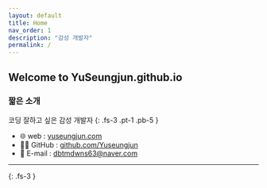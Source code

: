 ```yaml
---
layout: default
title: Home
nav_order: 1
description: "감성 개발자"
permalink: /
---
```


## Welcome to YuSeungjun.github.io

### 짧은 소개
코딩 잘하고 싶은 감성 개발자
{: .fs-3 .pt-1 .pb-5 }

- 🌐 web : [yuseungjun.com](http://yuseungjun.com)
- 👩‍💻 GitHub : [github.com/Yuseungjun](https://github.com/yuseungjun)
- 💌 E-mail : [dbtmdwns63@naver.com](mailto:dbtmdwns63@naver.com)

---

{: .fs-3 }